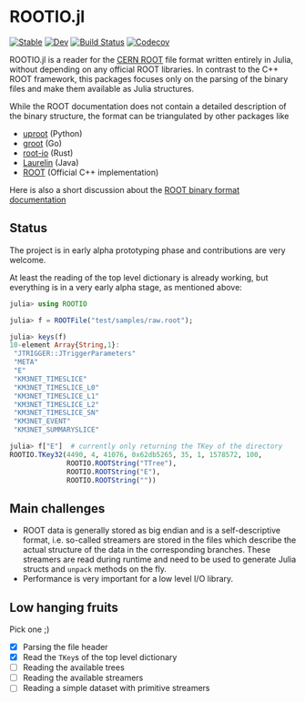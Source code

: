 # ROOTIO.jl

[![Stable](https://img.shields.io/badge/docs-stable-blue.svg)](https://tamasgal.github.io/ROOTIO.jl/stable)
[![Dev](https://img.shields.io/badge/docs-dev-blue.svg)](https://tamasgal.github.io/ROOTIO.jl/dev)
[![Build Status](https://travis-ci.com/tamasgal/ROOTIO.jl.svg?branch=master)](https://travis-ci.com/tamasgal/ROOTIO.jl)
[![Codecov](https://codecov.io/gh/tamasgal/ROOTIO.jl/branch/master/graph/badge.svg)](https://codecov.io/gh/tamasgal/ROOTIO.jl)

ROOTIO.jl is a reader for the [CERN ROOT](https://root.cern) file format written
entirely in Julia, without depending on any official ROOT libraries. In contrast
to the C++ ROOT framework, this packages focuses only on the parsing of the
binary files and make them available as Julia structures.

While the ROOT documentation does not contain a detailed description of the
binary structure, the format can be triangulated by other packages like

- [uproot](https://github.com/scikit-hep/uproot) (Python)
- [groot](https://godoc.org/go-hep.org/x/hep/groot#hdr-File_layout) (Go)
- [root-io](https://github.com/cbourjau/alice-rs/tree/master/root-io) (Rust)
- [Laurelin](https://github.com/spark-root/laurelin) (Java)
- [ROOT](https://github.com/root-project/root) (Official C++ implementation)

Here is also a short discussion about the [ROOT binary format
documentation](https://github.com/scikit-hep/uproot/issues/401) 

## Status
The project is in early alpha prototyping phase and contributions are very
welcome.

At least the reading of the top level dictionary is already working, but
everything is in a very early alpha stage, as mentioned above:

``` julia
julia> using ROOTIO

julia> f = ROOTFile("test/samples/raw.root");

julia> keys(f)
10-element Array{String,1}:
 "JTRIGGER::JTriggerParameters"
 "META"
 "E"
 "KM3NET_TIMESLICE"
 "KM3NET_TIMESLICE_L0"
 "KM3NET_TIMESLICE_L1"
 "KM3NET_TIMESLICE_L2"
 "KM3NET_TIMESLICE_SN"
 "KM3NET_EVENT"
 "KM3NET_SUMMARYSLICE"

julia> f["E"]  # currently only returning the TKey of the directory
ROOTIO.TKey32(4490, 4, 41076, 0x62db5265, 35, 1, 1578572, 100,
              ROOTIO.ROOTString("TTree"),
              ROOTIO.ROOTString("E"),
              ROOTIO.ROOTString(""))
```

## Main challenges

- ROOT data is generally stored as big endian and is a
  self-descriptive format, i.e. so-called streamers are stored in the files
  which describe the actual structure of the data in the corresponding branches.
  These streamers are read during runtime and need to be used to generate
  Julia structs and `unpack` methods on the fly.
- Performance is very important for a low level I/O library.


## Low hanging fruits

Pick one ;)

- [x] Parsing the file header
- [x] Read the `TKey`s of the top level dictionary
- [ ] Reading the available trees
- [ ] Reading the available streamers
- [ ] Reading a simple dataset with primitive streamers
